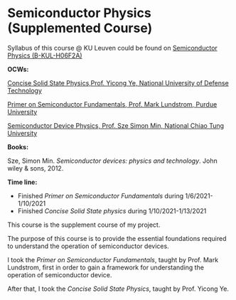 

# Semiconductor Physics (Supplemented Course)

Syllabus of this course @ KU Leuven could be found on [Semiconductor Physics (B-KUL-H06F2A)](https://onderwijsaanbod.kuleuven.be/syllabi/e/H06F2AE.htm#activetab=doelstellingen_idp17959680)

**OCWs:**

[Concise Solid State Physics,Prof. Yicong Ye, National University of Defense Technology](https://www.icourse163.org/course/NUDT-1206139804)

[Primer on Semiconductor Fundamentals, Prof. Mark Lundstrom, Purdue University](https://nanohub.org/courses/psf)

[Semiconductor Device Physics, Prof. Sze Simon Min, National Chiao Tung University ](https://www.ewant.org/admin/tool/mooccourse/mnetcourseinfo.php?hostid=7&id=1751)

**Books:**

Sze, Simon Min. *Semiconductor devices: physics and technology*. John wiley & sons, 2012.

**Time line:**

- Finished *Primer on Semiconductor Fundamentals* during 1/6/2021-1/10/2021
- Finished *Concise Solid State physics* during 1/10/2021-1/13/2021

This course is the supplement course of my project.

The purpose of this course is to provide the essential foundations required to understand the operation of semiconductor devices.  

I took the *Primer on Semiconductor Fundamentals*, taught by Prof. Mark Lundstrom, first in order to gain a framework for understanding the operation of semiconductor device. 

After that, I took the *Concise Solid State Physics*, taught by Prof. Yicong Ye.